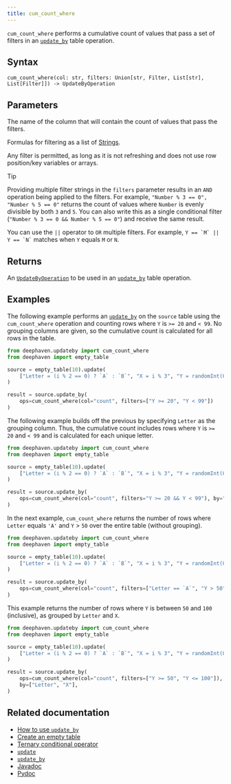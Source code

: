 ```yaml
---
title: cum_count_where
---
```


`cum_count_where` performs a cumulative count of values that pass a set of filters in an [`update_by`](./updateBy.md) table operation.

## Syntax

```
cum_count_where(col: str, filters: Union[str, Filter, List[str], List[Filter]]) -> UpdateByOperation
```

## Parameters

<ParamTable>
<Param name="col" type="str">

The name of the column that will contain the count of values that pass the filters.

</Param>
<Param name="filters" type="Union[str, Filter, Sequence[str], Sequence[Filter]]">

Formulas for filtering as a list of [Strings](../../query-language/types/strings.md).

Any filter is permitted, as long as it is not refreshing and does not use row position/key variables or arrays.

</Param>
</ParamTable>

> [!TIP]
> Providing multiple filter strings in the `filters` parameter results in an `AND` operation being applied to the filters. For example, `"Number % 3 == 0", "Number % 5 == 0"` returns the count of values where `Number` is evenly divisible by both `3` and `5`. You can also write this as a single conditional filter (`"Number % 3 == 0 && Number % 5 == 0"`) and receive the same result.
>
> You can use the `||` operator to `OR` multiple filters. For example, `` Y == `M` || Y == `N` `` matches when `Y` equals `M` or `N`.

## Returns

An [`UpdateByOperation`](./updateBy.md#parameters) to be used in an [`update_by`](./updateBy.md) table operation.

## Examples

The following example performs an [`update_by`](./updateBy.md) on the `source` table using the `cum_count_where` operation
and counting rows where `Y` is `>= 20` and `< 99`. No grouping columns are given, so the cumulative count is calculated for all rows in the table.

```python order=result,source
from deephaven.updateby import cum_count_where
from deephaven import empty_table

source = empty_table(10).update(
    ["Letter = (i % 2 == 0) ? `A` : `B`", "X = i % 3", "Y = randomInt(0, 100)"]
)

result = source.update_by(
    ops=cum_count_where(col="count", filters=["Y >= 20", "Y < 99"])
)
```

The following example builds off the previous by specifying `Letter` as the grouping column. Thus, the cumulative count includes rows where `Y` is `>= 20` and `< 99` and is calculated for each unique letter.

```python order=result,source
from deephaven.updateby import cum_count_where
from deephaven import empty_table

source = empty_table(10).update(
    ["Letter = (i % 2 == 0) ? `A` : `B`", "X = i % 3", "Y = randomInt(0, 100)"]
)

result = source.update_by(
    ops=cum_count_where(col="count", filters="Y >= 20 && Y < 99"), by="Letter"
)
```

In the next example, `cum_count_where` returns the number of rows where `Letter` equals `'A'` and `Y` > `50` over the entire table (without grouping).

```python order=result,source
from deephaven.updateby import cum_count_where
from deephaven import empty_table

source = empty_table(10).update(
    ["Letter = (i % 2 == 0) ? `A` : `B`", "X = i % 3", "Y = randomInt(0, 100)"]
)

result = source.update_by(
    ops=cum_count_where(col="count", filters=["Letter == `A`", "Y > 50"])
)
```

This example returns the number of rows where `Y` is between `50` and `100` (inclusive), as grouped by `Letter` and `X`.

```python order=result,source
from deephaven.updateby import cum_count_where
from deephaven import empty_table

source = empty_table(10).update(
    ["Letter = (i % 2 == 0) ? `A` : `B`", "X = i % 3", "Y = randomInt(0, 100)"]
)

result = source.update_by(
    ops=cum_count_where(col="count", filters=["Y >= 50", "Y <= 100"]),
    by=["Letter", "X"],
)
```

## Related documentation

- [How to use `update_by`](../../../how-to-guides/rolling-aggregations.md)
- [Create an empty table](../../../how-to-guides/new-and-empty-table.md#empty_table)
- [Ternary conditional operator](../../../how-to-guides/ternary-if-how-to.md)
- [`update`](../select/update.md)
- [`update_by`](./updateBy.md)
- [Javadoc](https://deephaven.io/core/javadoc/io/deephaven/api/updateby/UpdateByOperation.html#CumCountWhere(java.lang.String,java.lang.String...))
- [Pydoc](/core/pydoc/code/deephaven.updateby.html#deephaven.updateby.cum_count_where)
